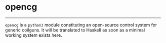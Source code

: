 # opencg  
  
---  
`opencg` is a `python3` module constituting an open-source control system for generic coilguns. It will be translated to Haskell as soon as a minimal working system exists here.
